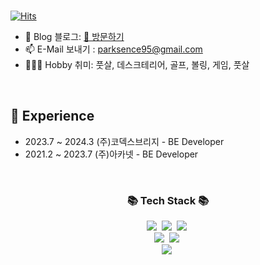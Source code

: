 
<br>

[![Hits](https://hits.seeyoufarm.com/api/count/incr/badge.svg?url=https%3A%2F%2Fgithub.com%2Fmacjjuni&count_bg=%23FF5050&title_bg=%23555555&icon=&icon_color=%23E7E7E7&title=View&edge_flat=false)](https://hits.seeyoufarm.com)

- 🌲 Blog 블로그: [🔗 방문하기](https://parksence.tistory.com/)
- 📫 E-Mail 보내기 : parksence95@gmail.com
- 🤾🏻‍♂️ Hobby 취미: 풋살, 데스크테리어, 골프, 볼링, 게임, 풋살

<br>

## 🌳 Experience

- 2023.7 ~ 2024.3 (주)코덱스브리지 - BE Developer
- 2021.2 ~ 2023.7  (주)아카넷 - BE Developer

<br>

<h3 align="center">📚 Tech Stack 📚</h3>
<p align="center">
  <img src="https://img.shields.io/badge/Java-007396?style=flat-square&logo=Java&logoColor=white"/></a>&nbsp
  <img src="https://img.shields.io/badge/Javascript-ffb13b?style=flat-square&logo=javascript&logoColor=white"/></a>&nbsp 
  <img src="https://img.shields.io/badge/HTML5-E34F26?style=flat-square&logo=HTML5&logoColor=white"/></a>&nbsp 
  <br>
  <img src="https://img.shields.io/badge/Spring-6DB33F?style=flat-square&logo=Spring&logoColor=white"/></a>&nbsp
  <img src="https://img.shields.io/badge/SpringBoot-6DB33F?style=flat-square&logo=SpringBoot&logoColor=white"/></a>&nbsp 
  <br>
  <img src="https://img.shields.io/badge/Mysql-E6B91E?style=flat-square&logo=MySql&logoColor=white"/></a>&nbsp
</p>


